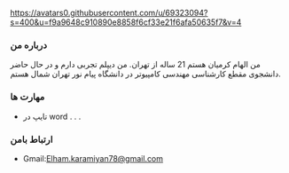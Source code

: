 https://avatars0.githubusercontent.com/u/69323094?s=400&u=f9a9648c910890e8858f6cf33e21f6afa50635f7&v=4
### درباره من
من الهام کرمیان هستم 21 ساله از تهران. من دیپلم تجربی دارم و در حال حاضر دانشجوی مقطع کارشناسی مهندسی کامپیوتر در دانشگاه پیام نور تهران شمال هستم.
### مهارت ها
+ تایپ در word 
.
.
.
### ارتباط بامن
- Gmail:Elham.karamiyan78@gmail.com
